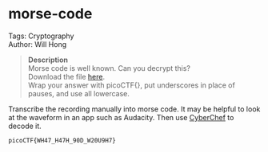 # morse-code

Tags: Cryptography<br>
Author: Will Hong

> **Description**<br>
Morse code is well known. Can you decrypt this?<br>
Download the file [here](https://artifacts.picoctf.net/c/235/morse_chal.wav). <br>
Wrap your answer with picoCTF{}, put underscores in place of pauses, and use all lowercase.

Transcribe the recording manually into morse code.
It may be helpful to look at the waveform in an app such as Audacity.
Then use [CyberChef](https://gchq.github.io/CyberChef/#recipe=From_Morse_Code('Space','Line%20feed')Find_/_Replace(%7B'option':'Regex','string':'%20'%7D,'_',true,false,true,false)&input=Li0tIC4uLi4gLi4uLi0gLS0uLi4KLi4uLiAuLi4uLSAtLS4uLiAuLi4uCi0tLS0uIC0tLS0tIC0uLgouLS0gLi4tLS0gLS0tLS0gLi4tIC0tLS0uIC4uLi4gLS0uLi4) to decode it.

`picoCTF{WH47_H47H_90D_W20U9H7}`

